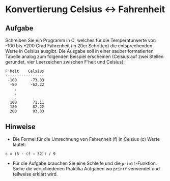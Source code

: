 # Konvertierung Celsius ↔ Fahrenheit
## Aufgabe
Schreiben Sie ein Programm in C, welches für die Temperaturwerte von -100 bis +200 Grad
Fahrenheit (in 20er Schritten) die entsprechenden Werte in Celsius ausgibt. Die Ausgabe soll
in einer sauber formatierten Tabelle analog zum folgenden Beispiel erscheinen (Celsius auf
zwei Stellen gerundet, vier Leerzeichen zwischen F‘heit und Celsius):

```
F'heit    Celsius
-----------------
 -100      -73.33
  -80      -62.22
    .
    .
    .
  160       71.11
  180       82.22
  200       93.33
```

## Hinweise
* Die Formel für die Umrechnung von Fahrenheit (f) in Celsius (c) Werte lautet:

```
c = (5 ⋅ (f − 32)) / 9
```

* Für die Aufgabe brauchen Sie eine Schleife und die `printf`-Funktion. Siehe die verschiedenen Praktika Aufgaben wo `printf` verwendet und teilweise erklärt wird.
